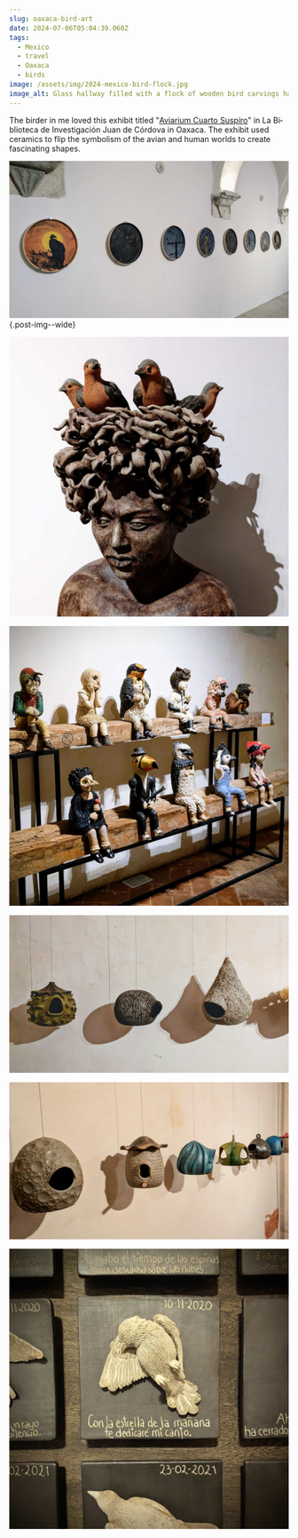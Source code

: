 ```yaml
---
slug: oaxaca-bird-art
date: 2024-07-06T05:04:39.060Z
tags:
  - Mexico
  - travel
  - Oaxaca
  - birds
image: /assets/img/2024-mexico-bird-flock.jpg
image_alt: Glass hallway filled with a flock of wooden bird carvings hanging from string.
---
```


The birder in me loved this exhibit titled "<a href="https://fahho.mx/aviarium-cuarto-suspiro/" lang="es">Aviarium Cuarto Suspiro</a>" in <span lang="es">La Biblioteca de Investigación Juan de Córdova</span> in Oaxaca.
The exhibit used ceramics to flip the symbolism of the avian and human worlds to create fascinating shapes.

![A series of circular paintings, each depicting a different iconic bird like vultures, owls, blackbirds, and orioles.](/assets/img/2024-mexico-bird-circles.jpg){.post-img--wide}

![Four birds looking out from a woman's curly hair that resembles a nest.](/assets/img/2024-mexico-bird-hair.jpg)

![Eleven children in elaborate bird costumes sit on wooden beams.](/assets/img/2024-mexico-bird-people.jpg)

![Three bird houses that are shaped like round homes hang in front of a white wall, casting shadows.](/assets/img/2024-mexico-bird-nests-focused.jpg)

![Six more creative bird houses hang next to a wall, some with vibrant colors.](/assets/img/2024-mexico-bird-nests.jpg)

![Close up of a dead, white bird, mounted on a square among other similar squares with a date and a poem about 'Dedicating my song'.](/assets/img/2024-mexico-bird-memorial.jpg)
